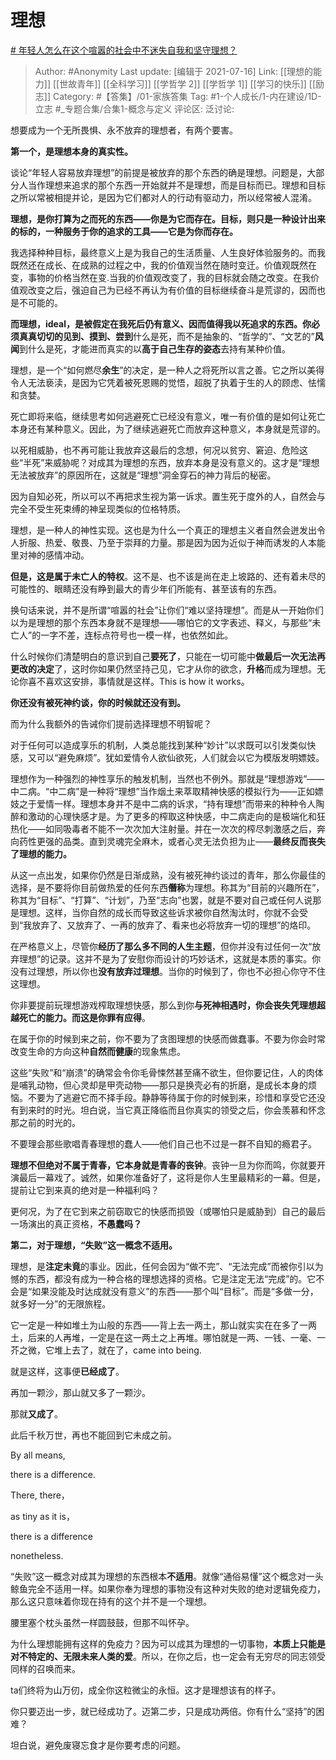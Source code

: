 # 理想
[# 年轻人怎么在这个喧嚣的社会中不迷失自我和坚守理想？](https://www.zhihu.com/question/26557967/answer/1814588032)

> Author: #Anonymity
> Last update: [编辑于 2021-07-16]
> Link: [[理想的能力]] [[世故青年]] [[全科学习]] [[学哲学 2]] [[学哲学 1]] [[学习的快乐]] [[励志]]
> Category: #【答集】/01-家族答集
> Tag: #1-个人成长/1-内在建设/1D-立志 #_专题合集/合集1-概念与定义
> 评论区:
> 泛讨论:

想要成为一个无所畏惧、永不放弃的理想者，有两个要害。

**第一个，是理想本身的真实性。**

谈论“年轻人容易放弃理想”的前提是被放弃的那个东西的确是理想。问题是，大部分人当作理想来追求的那个东西一开始就并不是理想，而是目标而已。理想和目标之所以常被相提并论，是因为它们都对人的行动有驱动力，所以经常被人混淆。

**理想，是你打算为之而死的东西——你是为它而存在。目标，则只是一种设计出来的标的，一种服务于你的追求的工具——它是为你而存在。**

我选择种种目标，最终意义上是为我自己的生活质量、人生良好体验服务的。而我既然还在成长、在成熟的过程之中，我的价值观当然在随时变迁。价值观既然在变，事物的价格当然在变.当我的价值观改变了，我的目标就会随之改变。在我价值观改变之后，强迫自己为已经不再认为有价值的目标继续奋斗是荒谬的，因而也是不可能的。

**而理想，ideal，是被假定在我死后仍有意义、因而值得我以死追求的东西。**你必须真真切切的**见到、摸到、尝到**什么是死，而不是抽象的、“哲学的”、“文艺的”**风闻**到什么是死，才能进而真实的以**高于自己生存的姿态**去持有某种价值。

理想，是一个“如何燃尽**余生**”的决定，是一种人之将死所以言之善。它之所以美得令人无法亵渎，是因为它凭着被死恩赐的觉悟，超脱了执着于生的人的顾虑、怯懦和贪婪。

死亡即将来临，继续思考如何逃避死亡已经没有意义，唯一有价值的是如何让死亡本身还有某种意义。因此，为了继续逃避死亡而放弃这种意义，本身就是荒谬的。

以死相威胁，也不再可能让我放弃这最后的念想，何况以贫穷、窘迫、危险这些“半死”来威胁呢？对成其为理想的东西，放弃本身是没有意义的。这才是“理想无法被放弃”的原因所在，这就是“理想”洞金穿石的神力背后的秘密。

因为自知必死，所以可以不再把求生视为第一诉求。置生死于度外的人，自然会与完全不受生死束缚的神呈现类似的位格特质。

理想，是一种人的神性实现。这也是为什么一个真正的理想主义者自然会迸发出令人折服、热爱、敬畏、乃至于崇拜的力量。那是因为因为近似于神而诱发的人本能里对神的感情冲动。

**但是，这是属于未亡人的特权**。这不是、也不该是尚在走上坡路的、还有着未尽的可能性的、眼睛还没有睁到最大的青少年们所能有、甚至该有的东西。

换句话来说，并不是所谓“喧嚣的社会”让你们“难以坚持理想”。而是从一开始你们以为是理想的那个东西本身就不是理想——哪怕它的文字表述、释义，与那些“未亡人”的一字不差，连标点符号也一模一样，也依然如此。

什么时候你们清楚明白的意识到自己**要死了**，只能在一切可能中**做最后一次无法再更改的决定**了，这时你如果仍然坚持己见，它才从你的欲念，**升格**而成为理想。无论你喜不喜欢这安排，事情就是这样。This is how it works。

**你还没有被死神约谈，你的时候就还没有到。**

而为什么我额外的告诫你们提前选择理想不明智呢？

对于任何可以造成享乐的机制，人类总能找到某种“妙计”以求既可以引发类似快感，又可以“避免麻烦”。犹如爱情令人欲仙欲死，人们就会以它为模版发明嫖妓。

理想作为一种强烈的神性享乐的触发机制，当然也不例外。那就是“理想游戏”——中二病。“中二病”是一种将“理想”当作烟土来萃取精神快感的模拟行为——正如嫖妓之于爱情一样。理想本身并不是中二病的诉求，“持有理想”而带来的种种令人陶醉和激动的心理快感才是。为了更多的榨取这种快感，中二病走向的是极端化和狂热化——如同吸毒者不能不一次次加大注射量。并在一次次的榨尽刺激感之后，奔向药性更强的品类。直到灵魂完全麻木，或者心灵无法负担为止——**最终反而丧失了理想的能力。**

从这一点出发，如果你仍然是日渐成熟，没有被死神约谈过的青年，那么你最佳的选择，是不要将你目前做热爱的任何东西**僭称**为理想。称其为“目前的兴趣所在”，称其为“目标”、“打算”、“计划”，乃至“志向”也罢，就是不要对自己或任何人说那是理想。这样，当你自然的成长而导致这些诉求被你自然淘汰时，你就不会受到“我放弃了、又放弃了、一再的放弃了、看来也必将放弃一切的理想”的烙印。

在严格意义上，尽管你**经历了那么多不同的人生主题**，但你并没有过任何一次“放弃理想”的记录。这并不是为了安慰你而设计的巧妙话术，这就是本质的事实。你没有过理想，所以你也**没有放弃过理想**。当你的时候到了，你也不必担心你守不住这理想。

你非要提前玩理想游戏榨取理想快感，那么到你**与死神相遇时，你会丧失凭理想超越死亡的能力。而这是你罪有应得**。

在属于你的时候到来之前，你不要为了贪图理想的快感而做蠢事。不要为你会时常改变生命的方向这种**自然而健康**的现象焦虑。

这些“失败”和“崩溃”的确常会令你毛骨悚然甚至痛不欲生，但你要记住，人的肉体是哺乳动物，但心灵却是甲壳动物——那只是换壳必有的折磨，是成长本身的烦恼。不要为了逃避它而不择手段。静静等待属于你的时候到来，珍惜和享受它还没有到来时的时光。坦白说，当它真正降临而且你真实的领受之后，你会羡慕和怀念那之前的时光的。

不要理会那些歌唱青春理想的蠢人——他们自己也不过是一群不自知的瘾君子。

**理想不但绝对不属于青春，它本身就是青春的丧钟**。丧钟一旦为你而鸣，你就要开演最后一幕戏了。诚然，如果你准备好了，这将是你人生里最精彩的一幕。但是，提前让它到来真的绝对是一种福利吗？

更何况，为了在它到来之前窃取它的快感而损毁（或哪怕只是威胁到）自己的最后一场演出的真正资格，**不愚蠢吗？**

**第二，对于理想，“失败”这一概念不适用。**

理想，是**注定未竟**的事业。因此，任何会因为“做不完”、“无法完成”而被你引以为憾的东西，都没有成为一种合格的理想选择的资格。它是注定无法“完成”的。它不会是“如果没能及时达成就没有意义”的东西——那个叫“目标”。而是“多做一分，就多好一分”的无限旅程。

它一定是一种如堆土为山般的东西——背上去一两土，那山就实实在在多了一两土，后来的人再堆，一定是在这一两土之上再堆。哪怕就是一两、一钱、一毫、一芥之微，它堆上去了，就在了，came into being.

就是这样，这事便**已经成了**。

再加一颗沙，那山就又多了一颗沙。

那就**又成了**。

此后千秋万世，再也不能回到它未成之前。

By all means,

there is a difference.

There, there，

as tiny as it is，

there is a difference

nonetheless.

“失败”这一概念对成其为理想的东西根本**不适用**。就像“通俗易懂”这个概念对一头鲸鱼完全不适用一样。如果你奉为理想的事物没有这种对失败的绝对逻辑免疫力，那么这只意味着你现在持有的这个并不是一个理想。

腰里塞个枕头虽然一样圆鼓鼓，但那不叫怀孕。

为什么理想能拥有这样的免疫力？因为可以成其为理想的一切事物，**本质上只能是对不特定的、无限未来人类的爱**。所以，在你之后，也一定会有无穷尽的同志领受同样的召唤而来。

ta们终将为山万仞，成全你这粒微尘的永恒。这才是理想该有的样子。

你只要迈出一步，就已经成功了。迈第二步，只是成功两倍。你有什么“坚持”的困难？

坦白说，避免废寝忘食才是你要考虑的问题。
